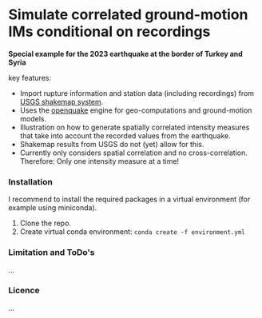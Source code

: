 # Simulate correlated ground-motion IMs conditional on recordings

**Special example for the 2023 earthquake at the border of Turkey and Syria** 

key features:
- Import rupture information and station data (including recordings) from [USGS shakemap system](https://earthquake.usgs.gov/data/shakemap/).
- Uses the [openquake]() engine for geo-computations and ground-motion models.
- Illustration on how to generate spatially correlated intensity measures that take into account the recorded values from the earthquake.
- Shakemap results from USGS do not (yet) allow for this.
- Currently only considers spatial correlation and no cross-correlation. Therefore: Only one intensity measure at a time!

### Installation
I recommend to install the required packages in a virtual environment (for example using miniconda).

1. Clone the repo.
2. Create virtual conda environment: `conda create -f environment.yml`


### Limitation and ToDo's

...


### Licence
...

